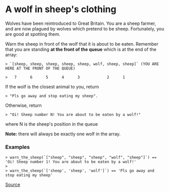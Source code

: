 # A wolf in sheep's clothing

Wolves have been reintroduced to Great Britain. You are a sheep farmer,
and are now plagued by wolves which pretend to be sheep. Fortunately,
you are good at spotting them.

Warn the sheep in front of the wolf that it is about to be eaten. Remember
that you are standing **at the front of the queue** which is at the end of the array:

<!-- markdownlint-disable MD013 -->
```text
> `[sheep, sheep, sheep, sheep, sheep, wolf, sheep, sheep]` (YOU ARE HERE AT THE FRONT OF THE QUEUE)

>   7      6      5      4      3            2      1
```
<!-- markdownlint-enable MD013 -->

If the wolf is the closest animal to you, return

```text
> "Pls go away and stop eating my sheep". 
```

Otherwise, return

```text
> "Oi! Sheep number N! You are about to be eaten by a wolf!" 
```

where N is the sheep's position in the queue

**Note:** there will always be exactly one wolf in the array.

### Examples

<!-- markdownlint-disable MD013 -->
```text
> warn_the_sheep(`["sheep", "sheep", "sheep", "wolf", "sheep"]`) == 'Oi! Sheep number 1! You are about to be eaten by a wolf!'
>
> warn_the_sheep(`['sheep', 'sheep', 'wolf']`) == 'Pls go away and stop eating my sheep'
```
<!-- markdownlint-enable MD013 -->

[Source](https://www.codewars.com/kata/5c8bfa44b9d1192e1ebd3d15/train/python)